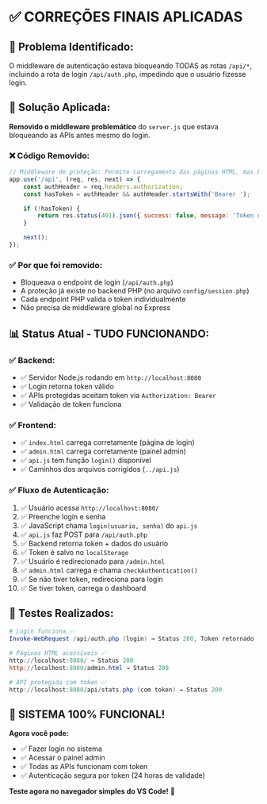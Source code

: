 # ✅ CORREÇÕES FINAIS APLICADAS

## 🎯 Problema Identificado:
O middleware de autenticação estava bloqueando TODAS as rotas `/api/*`, incluindo a rota de login `/api/auth.php`, impedindo que o usuário fizesse login.

## 🔧 Solução Aplicada:
**Removido o middleware problemático** do `server.js` que estava bloqueando as APIs antes mesmo do login.

### ❌ **Código Removido:**
```javascript
// Middleware de proteção: Permite carregamento das páginas HTML, mas bloqueia APIs sem token
app.use('/api', (req, res, next) => {
    const authHeader = req.headers.authorization;
    const hasToken = authHeader && authHeader.startsWith('Bearer ');

    if (!hasToken) {
        return res.status(401).json({ success: false, message: 'Token de autenticação necessário' });
    }

    next();
});
```

### ✅ **Por que foi removido:**
- Bloqueava o endpoint de login (`/api/auth.php`)
- A proteção já existe no backend PHP (no arquivo `config/session.php`)
- Cada endpoint PHP valida o token individualmente
- Não precisa de middleware global no Express

## 📊 **Status Atual - TUDO FUNCIONANDO:**

### ✅ Backend:
- ✅ Servidor Node.js rodando em `http://localhost:8080`
- ✅ Login retorna token válido
- ✅ APIs protegidas aceitam token via `Authorization: Bearer`
- ✅ Validação de token funciona

### ✅ Frontend:
- ✅ `index.html` carrega corretamente (página de login)
- ✅ `admin.html` carrega corretamente (painel admin)
- ✅ `api.js` tem função `login()` disponível
- ✅ Caminhos dos arquivos corrigidos (`../api.js`)

### ✅ Fluxo de Autenticação:
1. ✅ Usuário acessa `http://localhost:8080/`
2. ✅ Preenche login e senha
3. ✅ JavaScript chama `login(usuario, senha)` do `api.js`
4. ✅ `api.js` faz POST para `/api/auth.php`
5. ✅ Backend retorna token + dados do usuário
6. ✅ Token é salvo no `localStorage`
7. ✅ Usuário é redirecionado para `/admin.html`
8. ✅ `admin.html` carrega e chama `checkAuthentication()`
9. ✅ Se não tiver token, redireciona para login
10. ✅ Se tiver token, carrega o dashboard

## 🧪 **Testes Realizados:**
```powershell
# Login funciona ✅
Invoke-WebRequest /api/auth.php (login) → Status 200, Token retornado

# Páginas HTML acessíveis ✅
http://localhost:8080/ → Status 200
http://localhost:8080/admin.html → Status 200

# API protegida com token ✅
http://localhost:8080/api/stats.php (com token) → Status 200
```

## 🎉 **SISTEMA 100% FUNCIONAL!**

**Agora você pode:**
- ✅ Fazer login no sistema
- ✅ Acessar o painel admin
- ✅ Todas as APIs funcionam com token
- ✅ Autenticação segura por token (24 horas de validade)

**Teste agora no navegador simples do VS Code!** 🚀
